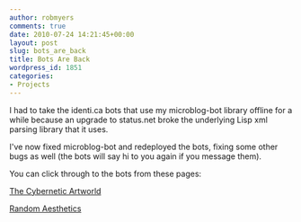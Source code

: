 ```yaml
---
author: robmyers
comments: true
date: 2010-07-24 14:21:45+00:00
layout: post
slug: bots_are_back
title: Bots Are Back
wordpress_id: 1851
categories:
- Projects
---
```


I had to take the identi.ca bots that use my microblog-bot library offline for a while because an upgrade to status.net broke the underlying Lisp xml parsing library that it uses.  
  
I've now fixed microblog-bot and redeployed the bots, fixing some other bugs as well (the bots will say hi to you again if you message them).  
  
You can click through to the bots from these pages:  
  
[The Cybernetic Artworld](/art/cybernetic_artworld)  
  
[Random Aesthetics](/art/random_aesthetics)  
  


